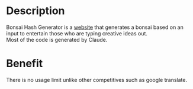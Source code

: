 # Description
Bonsai Hash Generator is a [website](https://trueryob.github.io/BonsaiHG/) that generates a bonsai based on an input to entertain those who are typing creative ideas out.<br>
Most of the code is generated by Claude.<br>

# Benefit
There is no usage limit unlike other competitives such as  google translate.<br>
